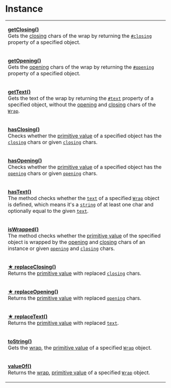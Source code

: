 # Instance

|                                                                                                                                                                                                                                                                                                                                                                                                                                                                                                                     |
| ------------------------------------------------------------------------------------------------------------------------------------------------------------------------------------------------------------------------------------------------------------------------------------------------------------------------------------------------------------------------------------------------------------------------------------------------------------------------------------------------------------------- |
| <p><strong></strong><a href="getclosing.md"><strong>getClosing()</strong></a><br>Gets the <a href="../../../library/basic-concepts.md#closing">closing</a> chars of the wrap by returning the <a href="../../properties/#closing-closing"><code>#closing</code></a> property of a specified object.</p>                                                                                                                                                                                                             |
| <p><strong></strong><a href="getopening.md"><strong>getOpening()</strong></a><br>Gets the <a href="../../../library/basic-concepts.md#opening">opening</a> chars of the wrap by returning the <a href="../../properties/#opening-opening"><code>#opening</code></a> property of a specified object.</p>                                                                                                                                                                                                             |
| <p><a href="gettext.md"><strong>getText()</strong></a><br>Gets the text of the wrap by returning the <a href="../../properties/text.md"><code>#text</code></a> property of a specified object, without the <a href="../../accessors/opening.md">opening</a> and <a href="../../accessors/closing.md">closing</a> chars of the <a href="broken-reference"><code>Wrap</code></a>.</p>                                                                                                                                 |
| <p><strong></strong><a href="hasclosing.md"><strong>hasClosing()</strong></a><br>Checks whether the <a href="valueof.md">primitive value</a> of a specified object has the <a href="../../accessors/closing.md"><code>closing</code></a> chars or given <a href="hasclosing.md#closing-string"><code>closing</code></a> chars.</p>                                                                                                                                                                                  |
| <p><a href="hasopening.md"><strong>hasOpening()</strong></a><br>Checks whether the <a href="valueof.md">primitive value</a> of a specified object has the <a href="../../accessors/opening.md"><code>opening</code></a> chars or given <a href="hasopening.md#opening-string"><code>opening</code></a> chars.</p>                                                                                                                                                                                                   |
| <p><strong></strong><a href="hastext.md"><strong>hasText()</strong></a><br>The method checks whether the <a href="../../accessors/text.md"><code>text</code></a> of a specified <a href="broken-reference"><code>Wrap</code></a> object is defined, which means it's a <a href="https://developer.mozilla.org/en-US/docs/Web/JavaScript/Reference/Global_Objects/String"><code>string</code></a> of at least one char and optionally equal to the given <a href="hastext.md#text-string"><code>text</code></a>.</p> |
| <p><a href="iswrapped.md"><strong>isWrapped()</strong></a><br>The method checks whether the <a href="valueof.md">primitive value</a> of the specified object is wrapped by the <a href="../../accessors/opening.md">opening</a> and <a href="../../accessors/closing.md">closing</a> chars of an instance or given <a href="iswrapped.md#opening-string-this.-opening"><code>opening</code></a> and <a href="iswrapped.md#closing-string-this.-closing"><code>closing</code></a> chars.</p>                         |
| <p><strong></strong><a href="replaceclosing.md"><strong>★ replaceClosing()</strong></a><br>Returns the <a href="valueof.md">primitive value</a> with replaced <a href="../../accessors/closing.md"><code>closing</code></a> chars.</p>                                                                                                                                                                                                                                                                              |
| <p><strong></strong><a href="replaceopening.md"><strong>★ replaceOpening()</strong></a><br>Returns the <a href="valueof.md">primitive value</a> with replaced <a href="../../accessors/opening.md"><code>opening</code></a> chars.</p>                                                                                                                                                                                                                                                                              |
| <p><strong></strong><a href="replacetext.md"><strong>★ replaceText()</strong></a><br>Returns the <a href="valueof.md">primitive value</a> with replaced <a href="../../accessors/text.md"><code>text</code></a>.</p>                                                                                                                                                                                                                                                                                                |
| <p><strong></strong><a href="tostring.md"><strong>toString()</strong></a><br>Gets the <a href="../../../library/basic-concepts.md#wrap">wrap</a>, the <a href="valueof.md">primitive value</a> of a specified <a href="broken-reference"><code>Wrap</code></a> object.</p>                                                                                                                                                                                                                                          |
| <p><strong></strong><a href="valueof.md"><strong>valueOf()</strong></a><br>Returns the <a href="../../../library/basic-concepts.md#wrap">wrap</a>, <a href="https://developer.mozilla.org/en-US/docs/Web/JavaScript/Reference/Global_Objects/String/valueOf">primitive value</a> of a specified <a href="broken-reference"><code>Wrap</code></a> object.</p>                                                                                                                                                        |
